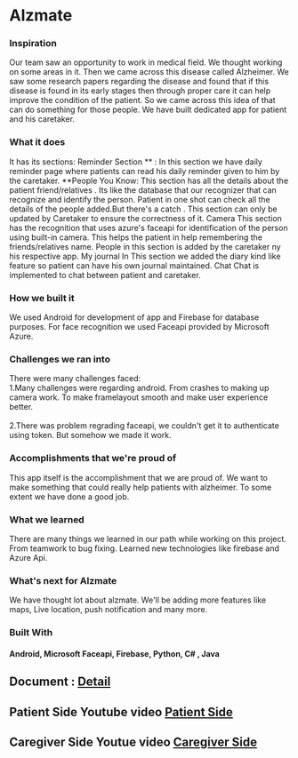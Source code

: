 # Alzmate

### Inspiration
Our team saw an opportunity to work in medical field. We thought working on some areas in it. Then we came across this disease called Alzheimer. We saw some research papers regarding the disease and found that if this disease is found in its early stages then through proper care it can help improve the condition of the patient. So we came across this idea of that can do something for those people. We have built dedicated app for patient and his caretaker.

### What it does
It has its sections: Reminder Section ** : In this section we have daily reminder page where patients can read his daily reminder given to him by the caretaker. **People You Know: This section has all the details about the patient friend/relatives . Its like the database that our recognizer that can recognize and identify the person. Patient in one shot can check all the details of the people added.But there's a catch . This section can only be updated by Caretaker to ensure the correctness of it. Camera This section has the recognition that uses azure's faceapi for identification of the person using built-in camera. This helps the patient in help remembering the friends/relatives name. People in this section is added by the caretaker ny his respective app. My journal In This section we added the diary kind like feature so patient can have his own journal maintained. Chat Chat is implemented to chat between patient and caretaker.

### How we built it
We used Android for development of app and Firebase for database purposes. For face recognition we used Faceapi provided by Microsoft Azure.

### Challenges we ran into
There were many challenges faced: 
<br> 1.Many challenges were regarding android. From crashes to making up camera work. To make framelayout smooth and make user experience better. </br>
<br> 2.There was problem regrading faceapi, we couldn't get it to authenticate using token. But somehow we made it work. </br>

### Accomplishments that we're proud of
This app itself is the accomplishment that we are proud of. We want to make something that could really help patients with alzheimer. To some extent we have done a good job.

### What we learned
There are many things we learned in our path while working on this project. From teamwork to bug fixing. Learned new technologies like firebase and Azure Api.

### What's next for Alzmate
We have thought lot about alzmate. We'll be adding more features like maps, Live location, push notification and many more.

### Built With
#### Android, Microsoft Faceapi, Firebase, Python, C# , Java



## Document : [Detail](https://docs.google.com/presentation/d/1ysJ-4A-vvEWd0eTwSvWq0c5EOU4Jjp7ktBdzyNZH6TA/edit?usp=sharing) 

## Patient Side Youtube video [Patient Side](https://www.youtube.com/watch?v=P6E-DmgpfmI)

## Caregiver Side Youtue video [Caregiver Side](https://www.youtube.com/watch?v=b9r9glfo1QU)
